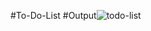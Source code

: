 

#To-Do-List
#Output![todo-list](https://github.com/Aditya6395/To-Do-List/assets/106430403/7b082695-f795-4eef-bd56-e0d1db6241d6)
